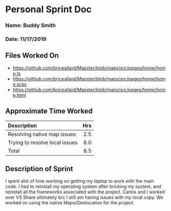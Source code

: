 
# Personal Sprint Doc


### Name: Buddy Smith
### Date: 11/17/2019

## Files Worked On

- https://github.com/briceallard/Mapster/blob/maps/src/pages/home/home.ts
- https://github.com/briceallard/Mapster/blob/maps/src/pages/home/home.scss
- https://github.com/briceallard/Mapster/blob/maps/src/pages/home/home.html


## Approximate Time Worked

| Description                     | Hrs  |
| :------------------------------ | ---: |
| Resolving native map issues     | 2.5  |
| Trying to resolve local issues  | 6.0  |
| Total                           | 8.5  |

## Description of Sprint

I spent alot of time working on getting my laptop to work with the main code. 
I had to reinstall my operating system after bricking my system, and reinstall all the frameworks associated with the project. 
Carlos and I worked over VS Share ultimately b/c I still am having issues with my local copy. We worked on using the native
Maps/Geolocation for the project.
